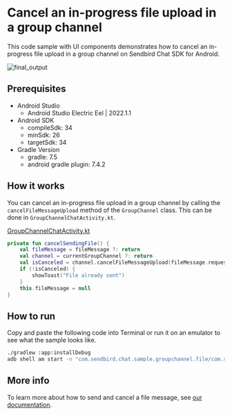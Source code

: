 # Cancel an in-progress file upload in a group channel

This code sample with UI components demonstrates how to cancel an in-progress file upload in a group channel on Sendbird Chat SDK for Android.

![final_output](https://github.com/sendbird/sendbird-chat-sample-android/assets/104121286/bc1e0dc3-d57f-4bd1-881d-cc5b6215975e)

## Prerequisites

+ Android Studio
  + Android Studio Electric Eel | 2022.1.1
+ Android SDK
    + compileSdk: 34
    + minSdk: 26
    + targetSdk: 34
+ Gradle Version
    + gradle: 7.5
    + android gradle plugin: 7.4.2

## How it works

You can cancel an in-progress file upload in a group channel by calling the `cancelFileMessageUpload` method of the `GroupChannel` class. This can be done in  `GroupChannelChatActivity.kt`.

[GroupChannelChatActivity.kt](./app/src/main/java/com/sendbird/chat/sample/groupchannel/file/groupchannel/GroupChannelChatActivity.kt#L175-L183)
``` kotlin
private fun cancelSendingFile() {
    val fileMessage = fileMessage ?: return
    val channel = currentGroupChannel ?: return
    val isCanceled = channel.cancelFileMessageUpload(fileMessage.requestId)
    if (!isCanceled) {
        showToast("File already sent")
    }
    this.fileMessage = null
}
```

## How to run

Copy and paste the following code into Terminal or run it on an emulator to see what the sample looks like.

``` bash
./gradlew :app:installDebug
adb shell am start -n "com.sendbird.chat.sample.groupchannel.file/com.sendbird.chat.sample.groupchannel.file.base.SplashActivity" -a android.intent.action.MAIN -c android.intent.category.LAUNCHER --splashscreen-show-icon
```

## More info

To learn more about how to send and cancel a file message, see [our documentation](https://sendbird.com/docs/chat/sdk/v4/android/message/sending-a-message/cancel-an-in-progress-file-upload).

